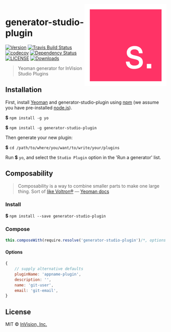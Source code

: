 <img align="right" src="images/studio.png">

# generator-studio-plugin

[![Version][npm-version-shield]][npm-our-package]
[![Travis Build Status][travis-badge]][travis]
[![codecov][codecov-badge]][codecov]
[![Dependency Status][david-dm-shield]][david-dm]
[![LICENSE][license-badge]](LICENSE)
[![Downloads][npm-stats-shield]][npm-stats]

> Yeoman generator for InVision Studio Plugins

## Installation

First, install [Yeoman][yeoman] and generator-studio-plugin using
[npm][npm] (we assume you have pre-installed [node.js][nodejs]).

**$** `npm install -g yo`

**$** `npm install -g generator-studio-plugin`

Then generate your new plugin:

**$** `cd /path/to/where/you/want/to/write/your/plugins`

Run **$** `yo`, and select the `Studio Plugin` option in the 'Run a generator' list.

## Composability

> Composability is a way to combine smaller parts to make one large thing.
> Sort of [like Voltron®][voltron]
> — [Yeoman docs][yeoman-docs]

### Install
**$** `npm install --save generator-studio-plugin`

### Compose

```js
this.composeWith(require.resolve('generator-studio-plugin')/*, options */)
```

#### Options

```js
{
    // supply alternative defaults
    pluginName: 'appname-plugin',
    description: '',
    name: 'git-user',
    email: 'git-email',
}
```

## License

MIT © [InVision, Inc.][invision-studio]

[codecov-badge]:        https://codecov.io/gh/InVisionApp/generator-studio-plugin/branch/master/graph/badge.svg?token=I9IGBzprlC
[codecov]:              https://codecov.io/gh/InVisionApp/generator-studio-plugin
[david-dm-shield]:      https://david-dm.org/InVisionApp/generator-studio-plugin/status.svg
[david-dm]:             https://david-dm.org/InVisionApp/generator-studio-plugin
[invision-studio]:      https://www.invisionapp.com/studio
[license-badge]:        https://img.shields.io/badge/license-MIT-orange.svg
[nodejs]:               https://nodejs.org/
[npm-our-package]:      https://www.npmjs.com/package/generator-studio-plugin
[npm-stats-shield]:     https://img.shields.io/npm/dt/generator-studio-plugin.svg?maxAge=2592000
[npm-stats]:            http://npm-stat.com/charts.html?package=generator-studio-plugin&author=&from=&to=
[npm-version-shield]:   https://img.shields.io/npm/v/generator-studio-plugin.svg
[npm]:                  https://www.npmjs.com/
[travis-badge]:         https://travis-ci.org/InVisionApp/generator-studio-plugin.svg?branch=master
[travis]:               https://travis-ci.com/InVisionApp/generator-studio-plugin
[voltron]:              http://25.media.tumblr.com/tumblr_m1zllfCJV21r8gq9go11_250.gif
[yeoman-docs]:          http://yeoman.io/authoring/composability.html
[yeoman]:               http://yeoman.io
